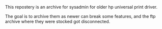 This repostery is an archive for sysadmin for older hp universal print driver. 

The goal is to archive them as newer can break some features, and the ftp archive where they were stocked got disconnected.
